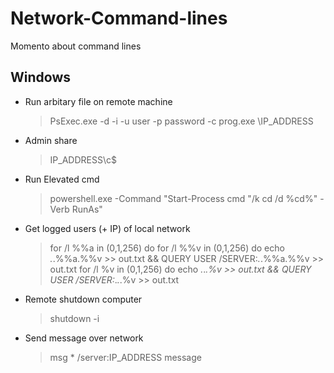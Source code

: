 # Network-Command-lines
Momento about command lines

## Windows
- Run arbitary file on remote machine
  > PsExec.exe -d -i -u user -p password -c prog.exe \\IP_ADDRESS
  
- Admin share
  > IP_ADDRESS\c$
  
 - Run Elevated cmd
   > powershell.exe -Command "Start-Process cmd \"/k cd /d %cd%\" -Verb RunAs"
 - Get logged users (+ IP) of local network
   > for /l %%a in (0,1,256) do for /l %%v in (0,1,256) do echo *.*.%%a.%%v >> out.txt && QUERY USER /SERVER:*.*.%%a.%%v  >> out.txt
   > for /l %v in (0,1,256) do echo *.*.*.%v >> out.txt && QUERY USER /SERVER:*.*.*.%v  >> out.txt
   >
 - Remote shutdown computer
   > shutdown -i
 - Send message over network
   > msg * /server:IP_ADDRESS message
 
